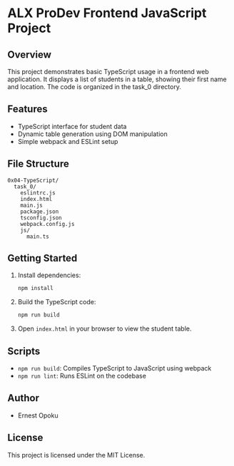 # ALX ProDev Frontend JavaScript Project

## Overview

This project demonstrates basic TypeScript usage in a frontend web application. It displays a list of students in a table, showing their first name and location. The code is organized in the task_0 directory.

## Features

- TypeScript interface for student data
- Dynamic table generation using DOM manipulation
- Simple webpack and ESLint setup

## File Structure

```
0x04-TypeScript/
  task_0/
    eslintrc.js
    index.html
    main.js
    package.json
    tsconfig.json
    webpack.config.js
    js/
      main.ts
```

## Getting Started

1. Install dependencies:
   ```sh
   npm install
   ```
2. Build the TypeScript code:
   ```sh
   npm run build
   ```
3. Open `index.html` in your browser to view the student table.

## Scripts

- `npm run build`: Compiles TypeScript to JavaScript using webpack
- `npm run lint`: Runs ESLint on the codebase

## Author

- Ernest Opoku

## License

This project is licensed under the MIT License.